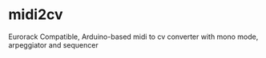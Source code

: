 # midi2cv
Eurorack Compatible, Arduino-based midi to cv converter with mono mode, arpeggiator and sequencer
